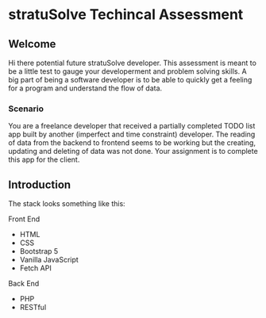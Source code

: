 # stratuSolve Techincal Assessment

## Welcome
Hi there potential future stratuSolve developer. This assessment is meant to be a little test to gauge your developerment and problem solving skills. 
A big part of being a software developer is to be able to quickly get a feeling for a program and understand the flow of data. 

### Scenario
You are a freelance developer that received a partially completed TODO list app built by another (imperfect and time constraint) developer. The reading of data from the backend to frontend seems to be working but the creating, updating and deleting of data was not done. Your assignment is to complete this app for the client.

## Introduction
The stack looks something like this:

Front End
- HTML
- CSS
- Bootstrap 5
- Vanilla JavaScript
- Fetch API

Back End
- PHP
- RESTful




